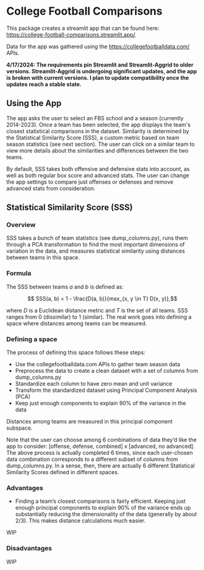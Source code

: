 # College Football Comparisons

This package creates a streamlit app that can be found here: https://college-football-comparisons.streamlit.app/.

Data for the app was gathered using the https://collegefootballdata.com/ APIs.

**4/17/2024: The requirements pin Streamlit and Streamlit-Aggrid to older versions. Streamlit-Aggrid is undergoing significant updates, and the app is broken with current versions. I plan to update compatibility once the updates reach a stable state.**

## Using the App

The app asks the user to select an FBS school and a season (currently 2014-2023). Once a team has been selected, the app displays the team's closest statistical comparisons in the dataset. Similarity is determined by the Statistical Similarity Score (SSS), a custom metric based on team season statistics (see next section). The user can click on a similar team to view more details about the similarities and differences between the two teams.

By default, SSS takes both offensive and defensive stats into account, as well as both regular box score and advanced stats. The user can change the app settings to compare just offenses or defenses and remove advanced stats from consideration.

## Statistical Similarity Score (SSS)

### Overview

SSS takes a bunch of team statistics (see dump_columns.py), runs them through a PCA transformation to find the most important dimensions of variation in the data, and measures statistical similarity using distances between teams in this space.

### Formula

The SSS between teams $a$ and $b$ is defined as:

$$ SSS(a, b) = 1 - \frac{D(a, b)}{max_{x, y \in T} D(x, y)},$$

where $D$ is a Euclidean distance metric and $T$ is the set of all teams. SSS ranges from 0 (dissimilar) to 1 (similar). The real work goes into defining a space where distances among teams can be measured.

### Defining a space

The process of defining this space follows these steps:

 * Use the collegefootballdata.com APIs to gather team season data
 * Preprocess the data to create a clean dataset with a set of columns from dump_columns.py
 * Standardize each column to have zero mean and unit variance
 * Transform the standardized dataset using Principal Component Analysis (PCA)
 * Keep just enough components to explain 90% of the variance in the data

Distances among teams are measured in this principal component subspace.

Note that the user can choose among 6 combinations of data they’d like the app to consider: [offense, defense, combined] x [advanced, no advanced]. The above process is actually completed 6 times, since each user-chosen data combination corresponds to a different subset of columns from dump_columns.py. In a sense, then, there are actually 6 different Statistical Similarity Scores defined in different spaces.

### Advantages

 * Finding a team’s closest comparisons is fairly efficient. Keeping just enough principal components to explain 90% of the variance ends up substantially reducing the dimensionality of the data (generally by about 2/3). This makes distance calculations much easier.

WIP

### Disadvantages

WIP
